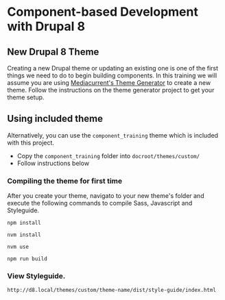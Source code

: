 # Component-based Development with Drupal 8

## New Drupal 8 Theme
Creating a new Drupal theme or updating an existing one is one of the first things we need to do to begin building components.
In this training we will assume you are using [Mediacurrent's Theme Generator](https://github.com/mediacurrent/theme_generator_8) to create a new theme.  Follow the instructions on the theme generator project to get your theme setup.

## Using included theme
Alternatively, you can use the `component_training` theme which is included with this project.
* Copy the `component_training` folder into `docroot/themes/custom/`
* Follow instructions below

### Compiling the theme for first time
After you create your theme, navigato to your new theme's folder and execute the following commands to compile Sass, Javascript and Styleguide.

```
npm install
```

```
nvm install
```

```
nvm use
```

```
npm run build
```

### View Styleguide.

```
http://d8.local/themes/custom/theme-name/dist/style-guide/index.html
```
